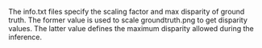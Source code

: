 The info.txt files specify the scaling factor and max disparity of ground truth.
The former value is used to scale groundtruth.png to get disparity values.
The latter value defines the maximum disparity allowed during the inference.
